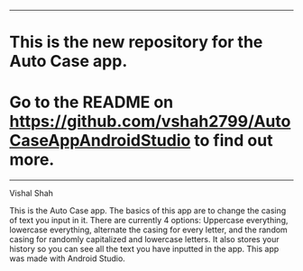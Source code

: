 *******************************************************************************************  
# This is the new repository for the Auto Case app.
# Go to the README on https://github.com/vshah2799/AutoCaseAppAndroidStudio to find out more.
*******************************************************************************************  

Vishal Shah

This is the Auto Case app. The basics of this app are to change the casing of text you input in it.
There are currently 4 options: Uppercase everything, lowercase everything, alternate the casing for
every letter, and the random casing for randomly capitalized and lowercase letters. It also stores
your history so you can see all the text you have inputted in the app. This app was made with
Android Studio.
